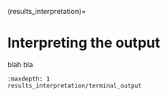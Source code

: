 (results_interpretation)=

# Interpreting the output


blah bla

```{toctree}
:maxdepth: 1
results_interpretation/terminal_output
```
